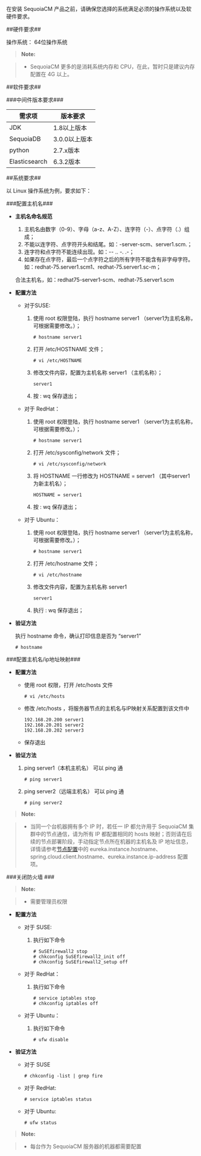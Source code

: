 在安装 SequoiaCM 产品之前，请确保您选择的系统满足必须的操作系统以及软硬件要求。

##硬件要求##

操作系统： 64位操作系统

>  **Note:**

>  * SequoiaCM 更多的是消耗系统内存和 CPU，在此，暂时只是建议内存配置在 4G 以上。

##软件要求##

###中间件版本要求###

| 需求项         | 版本要求                               |
|----------------|----------------------------------------|
| JDK            | 1.8以上版本                            |
| SequoiaDB      | 3.0.0以上版本                          |
| python         | 2.7.x版本                              |
| Elasticsearch  | 6.3.2版本                              |

##系统要求##

以 Linux 操作系统为例，要求如下：

###配置主机名###

- **主机名命名规范**
  1. 主机名由数字（0-9）、字母（a-z、A-Z）、连字符（-）、点字符（.）组成；
  2. 不能以连字符、点字符开头和结尾。如：-server-scm、server1.scm.；
  3. 连字符和点字符不能连续出现。如：-- .. -. .-；
  4. 如果存在点字符，最后一个点字符之后的所有字符不能含有非字母字符。如：redhat-75.server1.scm1、redhat-75.server1.sc-m；

  合法主机名，如：redhat75-server1-scm、redhat-75.server1.scm

- **配置方法**

  - 对于SUSE:
     1. 使用 root 权限登陆，执行 hostname server1 （server1为主机名称，可根据需要修改。）；
         
         ```lang-javascript
         # hostname server1
         ```
     2. 打开 /etc/HOSTNAME 文件；
         
         ```lang-javascript
         # vi /etc/HOSTNAME
         ```
     3. 修改文件内容，配置为主机名称 server1 （主机名称）；
     
         ``` 
         server1
         ```
     4. 按 : wq 保存退出；  

  - 对于 RedHat：
     1. 使用 root 权限登陆，执行 hostname server1 （server1为主机名称，可根据需要修改。）；
         
         ```lang-javascript
         # hostname server1
         ```
     2. 打开 /etc/sysconfig/network 文件；  
         
         ```lang-javascript
         # vi /etc/sysconfig/network
         ```
     3. 将 HOSTNAME 一行修改为 HOSTNAME = server1 （其中server1 为新主机名）；

         ```
         HOSTNAME = server1 
         ``` 
     4. 按 : wq 保存退出；

  - 对于 Ubuntu：
     1. 使用 root 权限登陆，执行 hostname server1 （server1为主机名称，可根据需要修改。）；
         
         ```lang-javascript
         # hostname server1
         ```
     2. 打开 /etc/hostname 文件；
         
         ```lang-javascript
         # vi /etc/hostname
         ```
     3. 修改文件内容，配置为主机名称 server1
        
         ```
         server1
         ```
     4. 执行 : wq 保存退出；

- **验证方法**  

  执行 hostname 命令，确认打印信息是否为 “server1”

  ```lang-javascript
  # hostname
  ```

###配置主机名/ip地址映射###

- **配置方法**
  - 使用 root 权限，打开 /etc/hosts 文件 
   
     ```lang-javascript
     # vi /etc/hosts
     ```
  - 修改 /etc/hosts ，将服务器节点的主机名与IP映射关系配置到该文件中  

     ```
     192.168.20.200 server1  
     192.168.20.201 server2  
     192.168.20.202 server3
     ```
  - 保存退出

- **验证方法**
  1. ping server1（本机主机名） 可以 ping 通 
     
     ```lang-javascript
     # ping server1
     ```
  2. ping server2（远端主机名） 可以 ping 通

     ```lang-javascript
     # ping server2
     ```
     
>  **Note:**

>  * 当同一个台机器拥有多个 IP 时，若任一 IP 都允许用于 SequoiaCM 集群中的节点通信，请为所有 IP 都配置相同的 hosts 映射；否则请在后续的节点部署阶段，手动指定节点所在机器的主机名及 IP 地址信息，详情请参考[节点配置][public_config]中的 eureka.instance.hostname、spring.cloud.client.hostname、eureka.instance.ip-address 配置项。


###关闭防火墙 ###

>  **Note:**

>  * 需要管理员权限

- **配置方法**

  - 对于 SUSE:   
     1. 执行如下命令
         
         ```lang-javascript
         # SuSEfirewall2 stop
         # chkconfig SuSEfirewall2_init off
         # chkconfig SuSEfirewall2_setup off
	     ```

  - 对于 RedHat：
     1. 执行如下命令    

         ```lang-javascript
         # service iptables stop
         # chkconfig iptables off
         ```
  - 对于 Ubuntu： 
     1. 执行如下命令

         ```lang-javascript
         # ufw disable
         ```

- **验证方法**
  - 对于 SUSE

     ```lang-javascript
     # chkconfig -list | grep fire
     ``` 
  - 对于 RedHat:
     
     ```lang-javascript
     # service iptables status
     ``` 
  - 对于 Ubuntu:
     
     ```lang-javascript
     # ufw status
     ```

>  **Note:**

>  * 每台作为 SequoiaCM 服务器的机器都需要配置

[public_config]:Maintainance/Node_Config/Readme.md